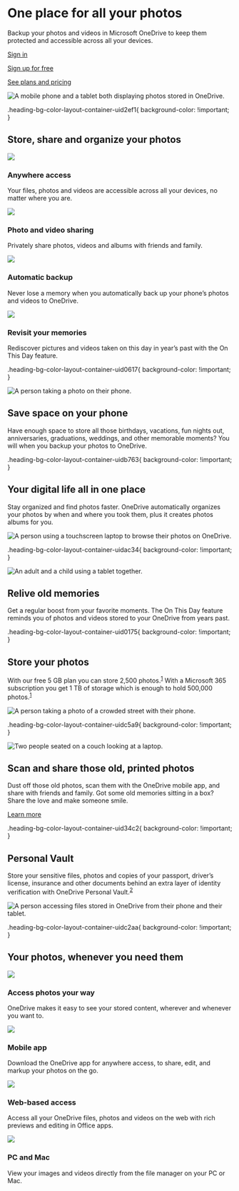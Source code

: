 # One place for all your photos

  

Backup your photos and videos in Microsoft OneDrive to keep them protected and accessible across all your devices.

[Sign in](https://go.microsoft.com/fwlink/p/?LinkID=2147438&clcid=0x409&culture=en-us&country=us)

[Sign up for free](https://go.microsoft.com/fwlink/p/?LinkID=2147735&clcid=0x409&culture=en-us&country=us)

[See plans and pricing](https://www.microsoft.com/en-us/microsoft-365/onedrive/compare-onedrive-plans)

![A mobile phone and a tablet both displaying photos stored in OneDrive.](https://cdn-dynmedia-1.microsoft.com/is/image/microsoftcorp/Hero_OnlinePhotoStorage_2x_RE4I2c4?resMode=sharp2&op_usm=1.5,0.65,15,0&wid=1920&qlt=95&fmt=png-alpha)

.heading-bg-color-layout-container-uid2ef1{ background-color: !important; }

## Store, share and organize your photos

![](https://cdn-dynmedia-1.microsoft.com/is/image/microsoftcorp/Icon_AnywhereAccess_2x_RE4HV4Z?resMode=sharp2&op_usm=1.5,0.65,15,0&hei=40&qlt=90&fit=constrain) 

### Anywhere access

Your files, photos and videos are accessible across all your devices, no matter where you are.

![](https://cdn-dynmedia-1.microsoft.com/is/image/microsoftcorp/Icon_PhotoVideoSharing_2x_RE4HKSV?resMode=sharp2&op_usm=1.5,0.65,15,0&hei=40&qlt=90&fit=constrain) 

### Photo and video sharing

Privately share photos, videos and albums with friends and family.

![](https://cdn-dynmedia-1.microsoft.com/is/image/microsoftcorp/Icon_AutomaticBackup_2x_RE4HXeA?resMode=sharp2&op_usm=1.5,0.65,15,0&hei=40&qlt=90&fit=constrain) 

### Automatic backup

Never lose a memory when you automatically back up your phone’s photos and videos to OneDrive.

![](https://cdn-dynmedia-1.microsoft.com/is/image/microsoftcorp/Icon_RevisitMemories_2x_RE4HZBI?resMode=sharp2&op_usm=1.5,0.65,15,0&hei=40&qlt=90&fit=constrain) 

### Revisit your memories

Rediscover pictures and videos taken on this day in year’s past with the On This Day feature.

.heading-bg-color-layout-container-uid0617{ background-color: !important; }

 ![A person taking a photo on their phone.](https://cdn-dynmedia-1.microsoft.com/is/image/microsoftcorp/Image_SaveSpace_2x_RE4HQqj:VP1-539x349?resMode=sharp2&op_usm=1.5,0.65,15,0&wid=1768&hei=1350&qlt=75&fit=constrain) 

## Save space on your phone

Have enough space to store all those birthdays, vacations, fun nights out, anniversaries, graduations, weddings, and other memorable moments? You will when you backup your photos to OneDrive.

.heading-bg-color-layout-container-uidb763{ background-color: !important; }

## Your digital life all in one place

Stay organized and find photos faster. OneDrive automatically organizes your photos by when and where you took them, plus it creates photos albums for you.

 ![A person using a touchscreen laptop to browse their photos on OneDrive.](https://cdn-dynmedia-1.microsoft.com/is/image/microsoftcorp/Image_YourDigitalLife_2x_RE4HV56:VP1-539x349?resMode=sharp2&op_usm=1.5,0.65,15,0&wid=1920&qlt=95&fit=constrain) 

.heading-bg-color-layout-container-uidac34{ background-color: !important; }

 ![An adult and a child using a tablet together.](https://cdn-dynmedia-1.microsoft.com/is/image/microsoftcorp/Image_ReliveOldMemories_2x_RE4HV59:VP1-539x349?resMode=sharp2&op_usm=1.5,0.65,15,0&qlt=75&fit=constrain) 

## Relive old memories

Get a regular boost from your favorite moments. The On This Day feature reminds you of photos and videos stored to your OneDrive from years past.

.heading-bg-color-layout-container-uid0175{ background-color: !important; }

## Store your photos

With our free 5 GB plan you can store 2,500 photos.<sup><a href="https://www.microsoft.com/en-us/microsoft-365/onedrive/online-photo-storage?rtc=1#Footnote1" class="ms-rte-link" target="_self" aria-label="Footnote 1">1</a></sup> With a Microsoft 365 subscription you get 1 TB of storage which is enough to hold 500,000 photos.<sup><a href="https://www.microsoft.com/en-us/microsoft-365/onedrive/online-photo-storage?rtc=1#Footnote1" class="ms-rte-link" target="_self" aria-label="Footnote 1">1</a></sup>

 ![A person taking a photo of a crowded street with their phone.](https://cdn-dynmedia-1.microsoft.com/is/image/microsoftcorp/Image_HowManyPhotos_2x_RE4HQqu:VP1-539x349?resMode=sharp2&op_usm=1.5,0.65,15,0&wid=1920&qlt=95&fit=constrain) 

.heading-bg-color-layout-container-uidc5a9{ background-color: !important; }

 ![Two people seated on a couch looking at a laptop.](https://cdn-dynmedia-1.microsoft.com/is/image/microsoftcorp/Image_ScanAndShare_2x_RE4HQqC:VP1-539x349?resMode=sharp2&op_usm=1.5,0.65,15,0&wid=1920&qlt=95&fit=constrain) 

## Scan and share those old, printed photos

Dust off those old photos, scan them with the OneDrive mobile app, and share with friends and family. Got some old memories sitting in a box? Share the love and make someone smile.

[Learn more](https://go.microsoft.com/fwlink/p/?LinkID=2147439&clcid=0x409&culture=en-us&country=US)

.heading-bg-color-layout-container-uid34c2{ background-color: !important; }

## Personal Vault

Store your sensitive files, photos and copies of your passport, driver’s license, insurance and other documents behind an extra layer of identity verification with OneDrive Personal Vault.<sup><a href="https://www.microsoft.com/en-us/microsoft-365/onedrive/online-photo-storage?rtc=1#Footnote2" class="ms-rte-link" target="_self" aria-label="Footnote 2">2</a></sup>

 ![A person accessing files stored in OneDrive from their phone and their tablet.](https://cdn-dynmedia-1.microsoft.com/is/image/microsoftcorp/Image_PersonalVault_2x_RE4HXfh:VP1-539x349?resMode=sharp2&op_usm=1.5,0.65,15,0&wid=1920&qlt=95&fit=constrain) 

.heading-bg-color-layout-container-uidc2aa{ background-color: !important; }

## Your photos, whenever you need them

![](https://cdn-dynmedia-1.microsoft.com/is/image/microsoftcorp/Icon_AccessPhotos_2x_2x_RE4I2cV?resMode=sharp2&op_usm=1.5,0.65,15,0&hei=40&qlt=90&fit=constrain) 

### Access photos your way

OneDrive makes it easy to see your stored content, wherever and whenever you want to.

![](https://cdn-dynmedia-1.microsoft.com/is/image/microsoftcorp/Icon_MobileApp_2x_RE4HKTr?resMode=sharp2&op_usm=1.5,0.65,15,0&hei=40&qlt=90&fit=constrain) 

### Mobile app

Download the OneDrive app for anywhere access, to share, edit, and markup your photos on the go.

![](https://cdn-dynmedia-1.microsoft.com/is/image/microsoftcorp/Icon_WebBasedAccess_2x_RE4HO18?resMode=sharp2&op_usm=1.5,0.65,15,0&hei=40&qlt=90&fit=constrain) 

### Web-based access

Access all your OneDrive files, photos and videos on the web with rich previews and editing in Office apps.

![](https://cdn-dynmedia-1.microsoft.com/is/image/microsoftcorp/Icon_PCAndMac_2x_RE4HZCd?resMode=sharp2&op_usm=1.5,0.65,15,0&hei=40&qlt=90&fit=constrain) 

### PC and Mac

View your images and videos directly from the file manager on your PC or Mac.